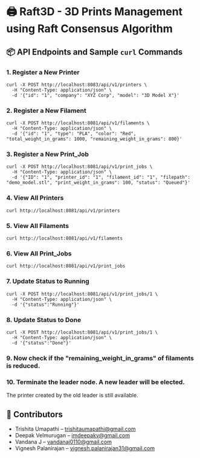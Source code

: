 # 🖨️ Raft3D - 3D Prints Management using Raft Consensus Algorithm

## 📦 API Endpoints and Sample `curl` Commands

### 1. Register a New Printer
    curl -X POST http://localhost:8083/api/v1/printers \
      -H "Content-Type: application/json" \
      -d '{"id": "1", "company": "XYZ Corp", "model": "3D Model X"}'


### 2. Register a New Filament
    curl -X POST http://localhost:8081/api/v1/filaments \
      -H "Content-Type: application/json" \
      -d '{"id": "1", "type": "PLA", "color": "Red", "total_weight_in_grams": 1000, "remaining_weight_in_grams": 800}'

### 3. Register a New Print_Job
    curl -X POST http://localhost:8081/api/v1/print_jobs \
      -H "Content-Type: application/json" \
      -d '{"ID": "1", "printer_id": "1", "filament_id": "1", "filepath": "demo_model.stl", "print_weight_in_grams": 100, "status": "Queued"}'

### 4. View All Printers
    curl http://localhost:8081/api/v1/printers

### 5. View All Filaments
    curl http://localhost:8081/api/v1/filaments

### 6. View All Print_Jobs
    curl http://localhost:8081/api/v1/print_jobs

### 7. Update Status to Running
    curl -X POST http://localhost:8081/api/v1/print_jobs/1 \
      -H "Content-Type: application/json" \
      -d '{"status":"Running"}'

### 8. Update Status to Done
    curl -X POST http://localhost:8081/api/v1/print_jobs/1 \
      -H "Content-Type: application/json" \
      -d '{"status":"Done"}'

### 9. Now check if the "remaining_weight_in_grams" of filaments is reduced.

### 10. Terminate the leader node. A new leader will be elected.
  The printer created by the old leader is still available.

## 🤝 Contributors
- Trishita Umapathi – trishitaumapathi@gmail.com
- Deepak Velmurugan – imdeepakv@gmail.com
- Vandana J – vandanaj0110@gmail.com
- Vignesh Palanirajan – vignesh.palanirajan31@gmail.com
